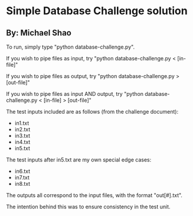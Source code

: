 # Simple Database Challenge solution #
## By: Michael Shao ##

To run, simply type "python database-challenge.py".

If you wish to pipe files as input, try "python database-challenge.py < [in-file]"

If you wish to pipe files as output, try "python database-challenge.py > [out-file]"

If you wish to pipe files as input AND output, try "python database-challenge.py < [in-file] > [out-file]"

The test inputs included are as follows (from the challenge document):
* in1.txt
* in2.txt
* in3.txt
* in4.txt
* in5.txt

The test inputs after in5.txt are my own special edge cases:
* in6.txt
* in7.txt
* in8.txt

The outputs all correspond to the input files, with the format "out[#].txt".

The intention behind this was to ensure consistency in the test unit.
